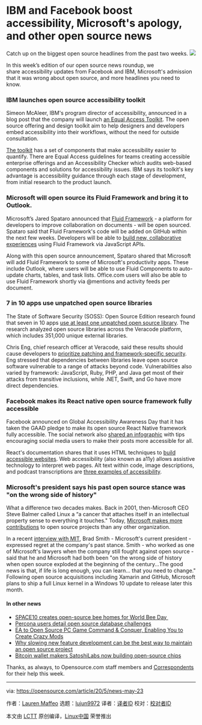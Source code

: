 [#]: collector: (lujun9972)
[#]: translator: ( )
[#]: reviewer: ( )
[#]: publisher: ( )
[#]: url: ( )
[#]: subject: (IBM and Facebook boost accessibility, Microsoft's apology, and other open source news)
[#]: via: (https://opensource.com/article/20/5/news-may-23)
[#]: author: (Lauren Maffeo https://opensource.com/users/lmaffeo)

IBM and Facebook boost accessibility, Microsoft's apology, and other open source news
======
Catch up on the biggest open source headlines from the past two weeks.
![][1]

In this week’s edition of our open source news roundup, we share accessibility updates from Facebook and IBM, Microsoft's admission that it was wrong about open source, and more headlines you need to know.

### IBM launches open source accessibility toolkit

Simeon McAleer, IBM's program director of accessibility, announced in a blog post that the company will launch [an Equal Access Toolkit][2]. The open source offering and design toolkit aim to help designers and developers embed accessibility into their workflows, without the need for outside consultation.

[The toolkit][3] has a set of components that make accessibility easier to quantify. There are Equal Access guidelines for teams creating accessible enterprise offerings and an Accessibility Checker which audits web-based components and solutions for accessibility issues. IBM says its toolkit's key advantage is accessibility guidance through each stage of development, from initial research to the product launch.

### Microsoft will open source its Fluid Framework and bring it to Outlook.

Microsoft’s Jared Spataro announced that [Fluid Framework][4] \- a platform for developers to improve collaboration on documents - will be open sourced. Spataro said that Fluid Framework's code will be added on GitHub within the next few weeks. Developers will be able to [build new, collaborative experiences][5] using Fluid Framework via JavaScript APIs.

Along with this open source announcement, Spataro shared that Microsoft will add Fluid Framework to some of Microsoft's productivity apps. These include Outlook, where users will be able to use Fluid Components to auto-update charts, tables, and task lists. Office.com users will also be able to use Fluid Framework shortly via @mentions and activity feeds per document. 

### 7 in 10 apps use unpatched open source libraries 

The State of Software Security (SOSS): Open Source Edition research found that seven in 10 apps [use at least one unpatched open source library][6]. The research analyzed open source libraries across the Veracode platform, which includes 351,000 unique external libraries.

Chris Eng, chief research officer at Veracode, said these results should cause developers to [prioritize patching and framework-specific security][7]. Eng stressed that dependencies between libraries leave open source software vulnerable to a range of attacks beyond code. Vulnerabilities also varied by framework: JavaScript, Ruby, PHP, and Java get most of their attacks from transitive inclusions, while .NET, Swift, and Go have more direct dependencies.

### Facebook makes its React native open source framework fully accessible 

Facebook announced on Global Accessibility Awareness Day that it has taken the GAAD pledge to make its open source React Native framework fully accessible. The social network also [shared an infographic][8] with tips encouraging social media users to make their posts more accessible for all.

React's documentation shares that it uses HTML techniques to [build accessible websites][9]. Web accessibility (also known as a11y) allows assistive technology to interpret web pages. Alt text within code, image descriptions, and podcast transcriptions are [three examples of accessibility][10].

### Microsoft's president says his past open source stance was "on the wrong side of history"

What a difference two decades makes. Back in 2001, then-Microsoft CEO Steve Balmer called Linux a “a cancer that attaches itself in an intellectual property sense to everything it touches." Today, [Microsoft makes more contributions][11] to open source projects than any other organization.

In a recent [interview with MIT][12], Brad Smith - Microsoft's current president - expressed regret at the company's past stance. Smith - who worked as one of Microsoft's lawyers when the company still fought against open source - said that he and Microsoft had both been "on the wrong side of history when open source exploded at the beginning of the century...The good news is that, if life is long enough, you can learn… that you need to change." Following open source acquisitions including Xamarin and GitHub, Microsoft plans to ship a full Linux kernel in a Windows 10 update to release later this month.

#### In other news

  * [SPACE10 creates open-source bee homes for World Bee Day ][13]
  * [Percona users detail open source database challenges][14]
  * [EA to Open Source PC Game Command &amp; Conquer, Enabling You to Create Crazy Mods][15]
  * [Why slowing new feature development can be the best way to maintain an open source project][16]
  * [Bitcoin wallet makers SatoshiLabs now building open-source chips][17]



Thanks, as always, to Opensource.com staff members and [Correspondents][18] for their help this week.

--------------------------------------------------------------------------------

via: https://opensource.com/article/20/5/news-may-23

作者：[Lauren Maffeo][a]
选题：[lujun9972][b]
译者：[译者ID](https://github.com/译者ID)
校对：[校对者ID](https://github.com/校对者ID)

本文由 [LCTT](https://github.com/LCTT/TranslateProject) 原创编译，[Linux中国](https://linux.cn/) 荣誉推出

[a]: https://opensource.com/users/lmaffeo
[b]: https://github.com/lujun9972
[1]: https://opensource.com/sites/default/files/styles/image-full-size/public/weekly_news_roundup_tv.png?itok=tibLvjBd
[2]: https://www.ibm.com/able/
[3]: https://www.forbes.com/sites/stevenaquino/2020/05/19/ibm-launches-open-source-equal-access-toolkit/#46cea8351f77
[4]: https://support.microsoft.com/en-us/office/get-started-with-fluid-framework-preview-d05278db-b82b-4d1f-8523-cf0c9c2fb2df
[5]: https://techcrunch.com/2020/05/19/microsofts-fluid-framework-is-now-open-source-comes-to-office-365/
[6]: https://www.darkreading.com/application-security/unpatched-open-source-libraries-leave-71--of-apps-vulnerable-/d/d-id/1337856
[7]: https://www.techrepublic.com/article/open-source-security-report-finds-library-induced-flaws-in-70-of-applications/
[8]: https://www.adweek.com/digital/facebook-makes-its-react-native-open-source-framework-fully-accessible/
[9]: https://reactjs.org/docs/accessibility.html
[10]: https://www.usability.gov/what-and-why/accessibility.html
[11]: https://www.theverge.com/2020/5/18/21262103/microsoft-open-source-linux-history-wrong-statement
[12]: https://www.csail.mit.edu/event/conversation-microsoft-president-brad-smith
[13]: https://www.archdaily.com/939958/space10-creates-open-source-bee-homes-for-world-bee-day
[14]: https://searchdatamanagement.techtarget.com/news/252483456/Percona-users-detail-open-source-database-challenges
[15]: https://www.pcmag.com/news/ea-to-open-source-pc-game-command-conquer-enabling-you-to-create-crazy
[16]: https://www.techrepublic.com/article/why-slowing-new-feature-development-can-be-the-best-way-to-maintain-an-open-source-project/
[17]: https://decrypt.co/29595/bitcoin-wallet-makers-satoshilabs-building-open-source-chips
[18]: https://opensource.com/correspondent-program
